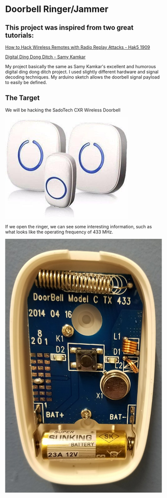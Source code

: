 # Doorbell Ringer/Jammer

## This project was inspired from two great tutorials:

[How to Hack Wireless Remotes with Radio Replay Attacks - Hak5 1909](https://youtu.be/F3bISk5t8cA)

[Digital Ding Dong Ditch - Samy Kamkar](https://samy.pl/dingdong/)

My project basically the same as Samy Kamkar's excellent and humorous digital ding dong ditch project.  I used slightly different hardware and signal decoding techniques.  My arduino sketch allows the doorbell signal payload to easily be defined.

## The Target

We will be hacking the SadoTech CXR Wireless Doorbell

![SadoTech CXR](images/SadoTechCxr.jpg)

If we open the ringer, we can see some interesting information, such as what looks like the operating frequency of 433 MHz.

![Interior](images/RingerOpen.jpg)